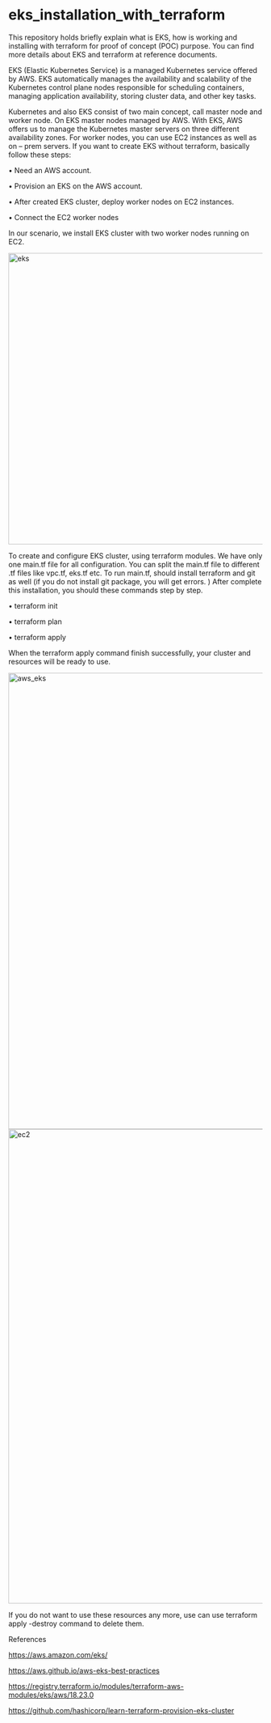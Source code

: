 # eks_installation_with_terraform
 
This repository holds briefly explain what is EKS, how is working and installing with terraform for proof of concept (POC) purpose. You can find more details about EKS and terraform at reference documents.

EKS  (Elastic Kubernetes Service) is a managed Kubernetes service offered by AWS. EKS automatically manages the availability and scalability of the Kubernetes control plane nodes responsible for scheduling containers, managing application availability, storing cluster data, and other key tasks.

Kubernetes and also EKS consist of two main concept, call master node and worker node. On EKS master nodes managed by AWS.  With EKS, AWS offers us to manage the Kubernetes master servers on three different availability zones. For worker nodes, you can use EC2 instances as well as on – prem servers.  If you want to create EKS without terraform, basically follow these steps:

•	Need an AWS account. 

•	Provision an EKS on the AWS account.

•	After created EKS cluster, deploy worker nodes on EC2 instances.

•	Connect the EC2 worker nodes 



In our scenario, we install EKS cluster with two worker nodes running on EC2.


<img width="576" alt="eks" src="https://user-images.githubusercontent.com/100922989/172477591-94a8d0fd-9eba-41be-b40f-8f62171f3855.png">



To create and configure EKS cluster, using terraform modules. We have only one main.tf file for all configuration. You can split the main.tf file to different .tf files like vpc.tf, eks.tf etc. To run main.tf, should install terraform and git as well (if you do not install git package, you will get errors. ) After complete this installation, you should these commands step by step.

•	terraform init 

•	terraform plan

•	terraform apply


When the terraform apply command finish successfully, your cluster and resources will be ready to use.


<img width="902" alt="aws_eks" src="https://user-images.githubusercontent.com/100922989/172482921-155cfcbc-7683-48d7-8a45-64c2f3c9026d.png">


<img width="938" alt="ec2" src="https://user-images.githubusercontent.com/100922989/172482975-7142dc50-be75-4325-9ede-fdf36fb82dcc.png">


If you do not want to use these resources any more, use can use terraform apply -destroy command to delete them. 


References

https://aws.amazon.com/eks/ 

https://aws.github.io/aws-eks-best-practices

https://registry.terraform.io/modules/terraform-aws-modules/eks/aws/18.23.0 

https://github.com/hashicorp/learn-terraform-provision-eks-cluster 


